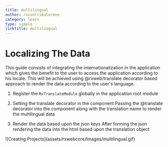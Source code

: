 ```yaml
---
title: multilingual
author: rxcontributorone
category: learn
type: simple
linktitle: multilingual
---
```


# Localizing The Data
This guide consists of integrating the internationalization in the application which gives the benefit to the user to access the application according to his locale. This will be achieved using @rxweb/translate decorator based approach to render the data according to the user's language.

1) Register the `RxTranslateModule` globally in the application root module

<div component="app-code" key="multilingual-add-model"></div>

2) Setting the translate decorator in the component
Passing the @translate decorator into the component along with the translation name to render the multilingual data
<div component="app-code" key="multilingual-add-component"></div>

3) Render the data based upon the json keys 
After forming the json rendering the data into the html based upon the translation object

<div component="app-code" key="multilingual-add-html"></div>

<div class="container">
![Creating Projects](assets/rxwebcore/Images/multilingual.gif)
</div>